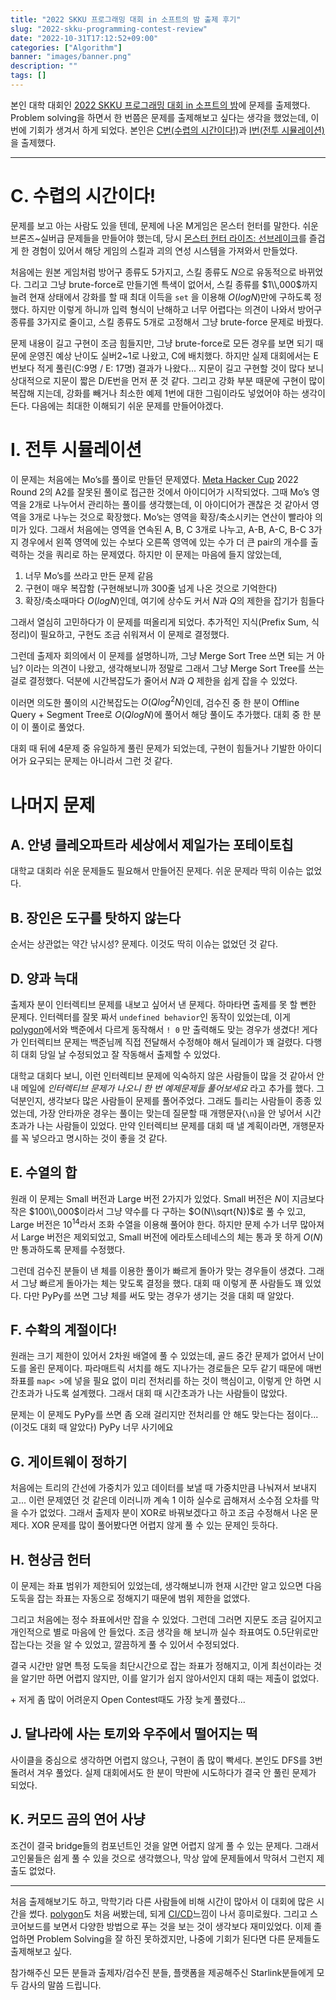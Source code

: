 ```yaml
---
title: "2022 SKKU 프로그래밍 대회 in 소프트의 밤 출제 후기"
slug: "2022-skku-programming-contest-review"
date: "2022-10-31T17:12:52+09:00"
categories: ["Algorithm"]
banner: "images/banner.png"
description: ""
tags: []
---
```


본인 대학 대회인 [2022 SKKU 프로그래밍 대회 in 소프트의 밤](https://www.acmicpc.net/contest/view/894)에 문제를 출제했다. Problem solving을 하면서 한 번쯤은 문제를 출제해보고 싶다는 생각을 했었는데, 이번에 기회가 생겨서 하게 되었다. 본인은 [C번(수렵의 시간이다!)](https://www.acmicpc.net/problem/25906)과 [I번(전투 시뮬레이션)](https://www.acmicpc.net/problem/25913)을 출제했다.

* * *

# C. 수렵의 시간이다!

문제를 보고 아는 사람도 있을 텐데, 문제에 나온 M게임은 몬스터 헌터를 말한다. 쉬운 브론즈~실버급 문제들을 만들어야 했는데, 당시 [몬스터 헌터 라이즈: 선브레이크](https://www.monsterhunter.com/rise-sunbreak/ko/)를 즐겁게 한 경험이 있어서 해당 게임의 스킬과 괴의 연성 시스템을 가져와서 만들었다.

  

처음에는 원본 게임처럼 방어구 종류도 5가지고, 스킬 종류도 $N$으로 유동적으로 바뀌었다. 그리고 그냥 brute-force로 만들기엔 특색이 없어서, 스킬 종류를 $1\\,000$까지 늘려 현재 상태에서 강화를 할 때 최대 이득을 `set` 을 이용해 $O(logN)$만에 구하도록 정했다. 하지만 이렇게 하니까 입력 형식이 난해하고 너무 어렵다는 의견이 나와서 방어구 종류를 3가지로 줄이고, 스킬 종류도 5개로 고정해서 그냥 brute-force 문제로 바꿨다.

  

문제 내용이 길고 구현이 조금 힘들지만, 그냥 brute-force로 모든 경우를 보면 되기 때문에 운영진 예상 난이도 실버2~1로 나왔고, C에 배치했다. 하지만 실제 대회에서는 E번보다 적게 풀린(C:9명 / E: 17명) 결과가 나왔다... 지문이 길고 구현할 것이 많다 보니 상대적으로 지문이 짧은 D/E번을 먼저 푼 것 같다. 그리고 강화 부분 때문에 구현이 많이 복잡해 지는데, 강화를 빼거나 최소한 예제 1번에 대한 그림이라도 넣었어야 하는 생각이 든다. 다음에는 최대한 이해되기 쉬운 문제를 만들어야겠다.

  

# I. 전투 시뮬레이션

이 문제는 처음에는 Mo’s를 풀이로 만들던 문제였다. [Meta Hacker Cup](https://www.facebook.com/codingcompetitions/hacker-cup) 2022 Round 2의 A2를 잘못된 풀이로 접근한 것에서 아이디어가 시작되었다. 그때 Mo’s 영역을 2개로 나누어서 관리하는 풀이를 생각했는데, 이 아이디어가 괜찮은 것 같아서 영역을 3개로 나누는 것으로 확장했다. Mo’s는 영역을 확장/축소시키는 연산이 빨라야 의미가 있다. 그래서 처음에는 영역을 연속된 A, B, C 3개로 나누고, A-B, A-C, B-C 3가지 경우에서 왼쪽 영역에 있는 수보다 오른쪽 영역에 있는 수가 더 큰 pair의 개수를 출력하는 것을 쿼리로 하는 문제였다. 하지만 이 문제는 마음에 들지 않았는데,

1. 너무 Mo’s를 쓰라고 만든 문제 같음
2. 구현이 매우 복잡함 (구현해보니까 300줄 넘게 나온 것으로 기억한다)
3. 확장/축소때마다 $O(logN)$인데, 여기에 상수도 커서 $N$과 $Q$의 제한을 잡기가 힘들다

  

그래서 열심히 고민하다가 이 문제를 떠올리게 되었다. 추가적인 지식(Prefix Sum, 식 정리)이 필요하고, 구현도 조금 쉬워져서 이 문제로 결정했다.

  

그런데 출제자 회의에서 이 문제를 설명하니까, 그냥 Merge Sort Tree 쓰면 되는 거 아님? 이라는 의견이 나왔고, 생각해보니까 정말로 그래서 그냥 Merge Sort Tree를 쓰는 걸로 결정했다. 덕분에 시간복잡도가 줄어서 $N$과 $Q$ 제한을 쉽게 잡을 수 있었다.

이러면 의도한 풀이의 시간복잡도는 $O(Qlog^2N)$인데, 검수진 중 한 분이 Offline Query + Segment Tree로 $O(QlogN)$에 풀어서 해당 풀이도 추가했다. 대회 중 한 분이 이 풀이로 풀었다.

  

대회 때 뒤에 4문제 중 유일하게 풀린 문제가 되었는데, 구현이 힘들거나 기발한 아이디어가 요구되는 문제는 아니라서 그런 것 같다.

  

# 나머지 문제

## A. 안녕 클레오파트라 세상에서 제일가는 포테이토칩

대학교 대회라 쉬운 문제들도 필요해서 만들어진 문제다. 쉬운 문제라 딱히 이슈는 없었다.

  

## B. 장인은 도구를 탓하지 않는다

순서는 상관없는 약간 낚시성? 문제다. 이것도 딱히 이슈는 없었던 것 같다.

  

## D. 양과 늑대

출제자 분이 인터렉티브 문제를 내보고 싶어서 낸 문제다. 하마타면 출제를 못 할 뻔한 문제다. 인터렉터를 잘못 짜서 `undefined behavior`인 동작이 있었는데, 이게 [polygon](https://polygon.codeforces.com/)에서와 백준에서 다르게 동작해서 `! 0` 만 출력해도 맞는 경우가 생겼다! 게다가 인터렉티브 문제는 백준님께 직접 전달해서 수정해야 해서 딜레이가 꽤 걸렸다. 다행히 대회 당일 날 수정되었고 잘 작동해서 출제할 수 있었다.

  

대학교 대회다 보니, 이런 인터렉티브 문제에 익숙하지 않은 사람들이 많을 것 같아서 안내 메일에 _인터렉티브 문제가 나오니 한 번 예제문제들 풀어보세요_ 라고 추가를 했다. 그 덕분인지, 생각보다 많은 사람들이 문제를 풀어주었다. 그래도 틀리는 사람들이 종종 있었는데, 가장 안타까운 경우는 풀이는 맞는데 질문할 때 개행문자(`\n`)을 안 넣어서 시간초과가 나는 사람들이 있었다. 만약 인터렉티브 문제를 대회 때 낼 계획이라면, 개행문자를 꼭 넣으라고 명시하는 것이 좋을 것 같다.

  

## E. 수열의 합

원래 이 문제는 Small 버전과 Large 버전 2가지가 있었다. Small 버전은 $N$이 지금보다 작은 $100\\,000$이라서 그냥 약수를 다 구하는 $O(N\\sqrt{N})$로 풀 수 있고, Large 버전은 $10^{14}$라서 조화 수열을 이용해 풀어야 한다. 하지만 문제 수가 너무 많아져서 Large 버전은 제외되었고, Small 버전에 에라토스테네스의 체는 통과 못 하게 $O(N)$만 통과하도록 문제를 수정했다.

  

그런데 검수진 분들이 낸 체를 이용한 풀이가 빠르게 돌아가 맞는 경우들이 생겼다. 그래서 그냥 빠르게 돌아가는 체는 맞도록 결정을 했다. 대회 때 이렇게 푼 사람들도 꽤 있었다. 다만 PyPy를 쓰면 그냥 체를 써도 맞는 경우가 생기는 것을 대회 때 알았다.

  

## F. 수확의 계절이다!

원래는 크기 제한이 있어서 2차원 배열에 풀 수 있었는데, 골드 중간 문제가 없어서 난이도를 올린 문제이다. 파라매트릭 서치를 해도 지나가는 경로들은 모두 같기 때문에 매번 좌표를 `map< >`에 넣을 필요 없이 미리 전처리를 하는 것이 핵심이고, 이렇게 안 하면 시간초과가 나도록 설계했다. 그래서 대회 때 시간초과가 나는 사람들이 많았다.

문제는 이 문제도 PyPy를 쓰면 좀 오래 걸리지만 전처리를 안 해도 맞는다는 점이다...(이것도 대회 때 알았다) PyPy 너무 사기에요

  

## G. 게이트웨이 정하기

처음에는 트리의 간선에 가중치가 있고 데이터를 보낼 때 가중치만큼 나눠져서 보내지고... 이런 문제였던 것 같은데 이러니까 계속 1 이하 실수로 곱해져서 소수점 오차를 막을 수가 없었다. 그래서 출제자 분이 XOR로 바꿔보겠다고 하고 조금 수정해서 나온 문제다. XOR 문제를 많이 풀어봤다면 어렵지 않게 풀 수 있는 문제인 듯하다.

  

## H. 현상금 헌터

이 문제는 좌표 범위가 제한되어 있었는데, 생각해보니까 현재 시간만 알고 있으면 다음 도둑을 잡는 좌표는 자동으로 정해지기 때문에 범위 제한을 없앴다.

그리고 처음에는 정수 좌표에서만 잡을 수 있었다. 그런데 그러면 지문도 조금 길어지고 개인적으로 별로 마음에 안 들었다. 조금 생각을 해 보니까 실수 좌표여도 0.5단위로만 잡는다는 것을 알 수 있었고, 깔끔하게 풀 수 있어서 수정되었다.

  

결국 시간만 알면 특정 도둑을 최단시간으로 잡는 좌표가 정해지고, 이게 최선이라는 것을 알기만 하면 어렵지 않지만, 이를 알기가 쉽지 않아서인지 대회 때는 제출이 없었다.

\+ 저게 좀 많이 어려운지 Open Contest때도 가장 늦게 풀렸다...

  

## J. 달나라에 사는 토끼와 우주에서 떨어지는 떡

사이클을 중심으로 생각하면 어렵지 않으나, 구현이 좀 많이 빡세다. 본인도 DFS를 3번 돌려서 겨우 풀었다. 실제 대회에서도 한 분이 막판에 시도하다가 결국 안 풀린 문제가 되었다.

  

## K. 커모드 곰의 연어 사냥

조건이 결국 bridge들의 컴포넌트인 것을 알면 어렵지 않게 풀 수 있는 문제다. 그래서 고인물들은 쉽게 풀 수 있을 것으로 생각했으나, 막상 앞에 문제들에서 막혀서 그런지 제출도 없었다.

  

* * *

처음 출제해보기도 하고, 막학기라 다른 사람들에 비해 시간이 많아서 이 대회에 많은 시간을 썼다. [polygon](https://polygon.codeforces.com/ "https://polygon.codeforces.com/")도 처음 써봤는데, 되게 [CI/CD](https://www.redhat.com/ko/topics/devops/what-is-ci-cd)느낌이 나서 흥미로웠다. 그리고 스코어보드를 보면서 다양한 방법으로 푸는 것을 보는 것이 생각보다 재미있었다. 이제 졸업하면 Problem Solving을 잘 하진 못하겠지만, 나중에 기회가 된다면 다른 문제들도 출제해보고 싶다.

  

참가해주신 모든 분들과 출제자/검수진 분들, 플랫폼을 제공해주신 Starlink분들에게 모두 감사의 말씀 드립니다.
